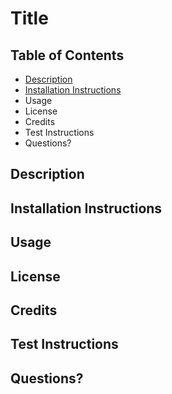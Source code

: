 
# Title

## Table of Contents
* [Description](https://github.com/finntendoverse/msu-09-nodejs-challenge/tree/main/generatedREADMEs#description)
* [Installation Instructions](https://github.com/finntendoverse/msu-09-nodejs-challenge/tree/main/generatedREADMEs#installation-instructions)
* Usage
* License
* Credits
* Test Instructions
* Questions?

## Description

## Installation Instructions

## Usage

## License

## Credits

## Test Instructions

## Questions?
